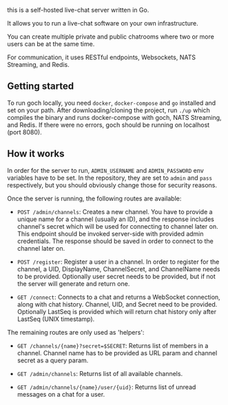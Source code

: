 
this is a self-hosted live-chat server written in Go.

It allows you to run a live-chat software on your own infrastructure.

You can create multiple private and public chatrooms where two or more users can be at the same time.

For communication, it uses RESTful endpoints, Websockets, NATS Streaming, and Redis.

## Getting started

To run goch locally, you need `docker`, `docker-compose` and `go` installed and set on your path. After downloading/cloning the project, run `./up` which compiles the binary and runs docker-compose with goch, NATS Streaming, and Redis. If there were no errors, goch should be running on localhost (port 8080).

## How it works

In order for the server to run, `ADMIN_USERNAME` and `ADMIN_PASSWORD` env variables have to be set. In the repository, they are set to `admin` and `pass` respectively, but you should obviously change those for security reasons.

Once the server is running, the following routes are available:

* `POST /admin/channels`: Creates a new channel. You have to provide a unique name for a channel (usually an ID), and the response includes channel's secret which will be used for connecting to channel later on. This endpoint should be invoked server-side with provided admin credentials. The response should be saved in order to connect to the channel later on.

* `POST /register`: Register a user in a channel. In order to register for the channel, a UID, DisplayName, ChannelSecret, and ChannelName needs to be provided. Optionally user secret needs to be provided, but if not the server will generate and return one.

* `GET /connect`: Connects to a chat and returns a WebSocket connection, along with chat history. Channel, UID, and Secret need to be provided. Optionally LastSeq is provided which will return chat history only after LastSeq (UNIX timestamp).

The remaining routes are only used as 'helpers':

* `GET /channels/{name}?secret=$SECRET`: Returns list of members in a channel. Channel name has to be provided as URL param and channel secret as a query param.

* `GET /admin/channels`: Returns list of all available channels.

* `GET /admin/channels/{name}/user/{uid}`: Returns list of unread messages on a chat for a user.



